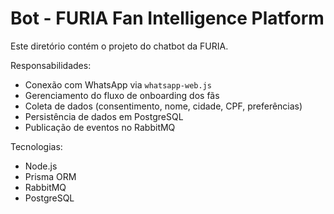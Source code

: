 # Bot - FURIA Fan Intelligence Platform

Este diretório contém o projeto do chatbot da FURIA.

Responsabilidades:
- Conexão com WhatsApp via `whatsapp-web.js`
- Gerenciamento do fluxo de onboarding dos fãs
- Coleta de dados (consentimento, nome, cidade, CPF, preferências)
- Persistência de dados em PostgreSQL
- Publicação de eventos no RabbitMQ

Tecnologias:
- Node.js
- Prisma ORM
- RabbitMQ
- PostgreSQL
